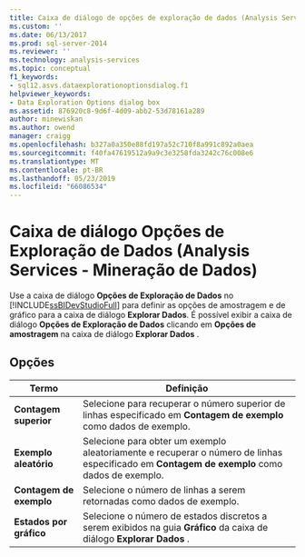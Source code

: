 ```yaml
---
title: Caixa de diálogo de opções de exploração de dados (Analysis Services - mineração de dados) | Microsoft Docs
ms.custom: ''
ms.date: 06/13/2017
ms.prod: sql-server-2014
ms.reviewer: ''
ms.technology: analysis-services
ms.topic: conceptual
f1_keywords:
- sql12.asvs.dataexplorationoptionsdialog.f1
helpviewer_keywords:
- Data Exploration Options dialog box
ms.assetid: 876920c8-9d6f-4d09-abb2-53d78161a289
author: minewiskan
ms.author: owend
manager: craigg
ms.openlocfilehash: b327a0a350e88fd197a52c710f8a991c892a0aea
ms.sourcegitcommit: f40fa47619512a9a9c3e3258fda3242c76c008e6
ms.translationtype: MT
ms.contentlocale: pt-BR
ms.lasthandoff: 05/23/2019
ms.locfileid: "66086534"
---
```

# <a name="data-exploration-options-dialog-box-analysis-services---data-mining"></a>Caixa de diálogo Opções de Exploração de Dados (Analysis Services - Mineração de Dados)
  Use a caixa de diálogo **Opções de Exploração de Dados** no [!INCLUDE[ssBIDevStudioFull](../includes/ssbidevstudiofull-md.md)] para definir as opções de amostragem e de gráfico para a caixa de diálogo **Explorar Dados**. É possível exibir a caixa de diálogo **Opções de Exploração de Dados** clicando em **Opções de amostragem** na caixa de diálogo **Explorar Dados** .  
  
## <a name="options"></a>Opções  
  
|Termo|Definição|  
|----------|----------------|  
|**Contagem superior**|Selecione para recuperar o número superior de linhas especificado em **Contagem de exemplo** como dados de exemplo.|  
|**Exemplo aleatório**|Selecione para obter um exemplo aleatoriamente e recuperar o número de linhas especificado em **Contagem de exemplo** como dados de exemplo.|  
|**Contagem de exemplo**|Selecione o número de linhas a serem retornadas como dados de exemplo.|  
|**Estados por gráfico**|Selecione o número de estados discretos a serem exibidos na guia **Gráfico** da caixa de diálogo **Explorar Dados** .|  
  
  
